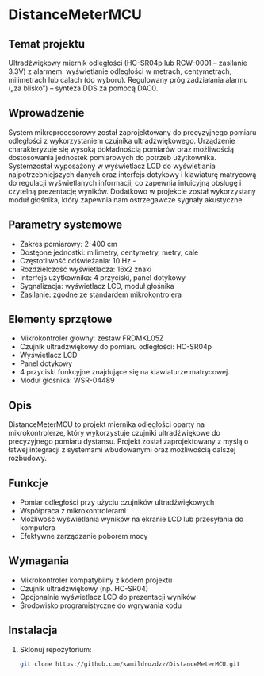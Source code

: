 # DistanceMeterMCU

## Temat projektu
Ultradźwiękowy miernik odległości (HC-SR04p lub RCW-0001 – zasilanie 3.3V) z alarmem:
wyświetlanie odległości w metrach, centymetrach, milimetrach lub calach (do wyboru). Regulowany próg zadziałania alarmu („za blisko”) – synteza DDS za pomocą DAC0. 

## Wprowadzenie
System mikroprocesorowy został zaprojektowany do precyzyjnego pomiaru odległości z
wykorzystaniem czujnika ultradźwiękowego. Urządzenie charakteryzuje się wysoką dokładnością
pomiarów oraz możliwością dostosowania jednostek pomiarowych do potrzeb użytkownika. Systemzostał wyposażony w wyświetlacz LCD do wyświetlania najpotrzebniejszych danych oraz interfejs
dotykowy i klawiaturę matrycową do regulacji wyświetlanych informacji, co zapewnia intuicyjną
obsługę i czytelną prezentację wyników. Dodatkowo w projekcie został wykorzystany moduł głośnika, który zapewnia nam ostrzegawcze sygnały akustyczne. 

## Parametry systemowe
- Zakres pomiarowy: 2-400 cm
- Dostępne jednostki: milimetry, centymetry, metry, cale
- Częstotliwość odświeżania: 10 Hz -
- Rozdzielczość wyświetlacza: 16x2 znaki 
- Interfejs użytkownika: 4 przyciski, panel dotykowy 
- Sygnalizacja: wyświetlacz LCD, moduł głośnika 
- Zasilanie: zgodne ze standardem mikrokontrolera

## Elementy sprzętowe
- Mikrokontroler główny: zestaw FRDMKL05Z 
- Czujnik ultradźwiękowy do pomiaru odległości: HC-SR04p
- Wyświetlacz LCD
- Panel dotykowy 
- 4 przyciski funkcyjne znajdujące się na klawiaturze matrycowej. 
- Moduł głośnika: WSR-04489

## Opis
DistanceMeterMCU to projekt miernika odległości oparty na mikrokontrolerze, który wykorzystuje czujniki ultradźwiękowe do precyzyjnego pomiaru dystansu. Projekt został zaprojektowany z myślą o łatwej integracji z systemami wbudowanymi oraz możliwością dalszej rozbudowy.

## Funkcje
- Pomiar odległości przy użyciu czujników ultradźwiękowych  
- Współpraca z mikrokontrolerami  
- Możliwość wyświetlania wyników na ekranie LCD lub przesyłania do komputera  
- Efektywne zarządzanie poborem mocy  

## Wymagania
- Mikrokontroler kompatybilny z kodem projektu  
- Czujnik ultradźwiękowy (np. HC-SR04)  
- Opcjonalnie wyświetlacz LCD do prezentacji wyników  
- Środowisko programistyczne do wgrywania kodu  

## Instalacja
1. Sklonuj repozytorium:  
   ```bash
   git clone https://github.com/kamildrozdzz/DistanceMeterMCU.git
